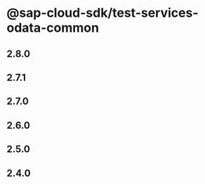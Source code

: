# @sap-cloud-sdk/test-services-odata-common

## 2.8.0

## 2.7.1

## 2.7.0

## 2.6.0

## 2.5.0

## 2.4.0
